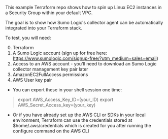 This example Terraform repo shows how to spin up Linux EC2 instances in a Security Group within your default VPC.

The goal is to show how Sumo Logic's collector agent can be automatically integrated into your Terraform stack.

To test, you will need:

0. Terraform
1. A Sumo Logic account (sign up for free here: https://www.sumologic.com/signup-free/?utm_medium=sales+email)
2. Access to an AWS account - you'll need to download an Sumo Logic collector management key pair later
3. AmazonEC2FullAccess permissions
4. AWS User key pair
- You can export these in your shell session one time:
> export AWS_Access_Key_ID=(your_ID)
> export AWS_Secret_Access_key=(your_key)
- Or if you have already set up the AWS CLI or SDKs in your local environment, Terraform can use the credentials stored at $home/.aws/credentials which is created for you after running the configure command on the AWS CLI
